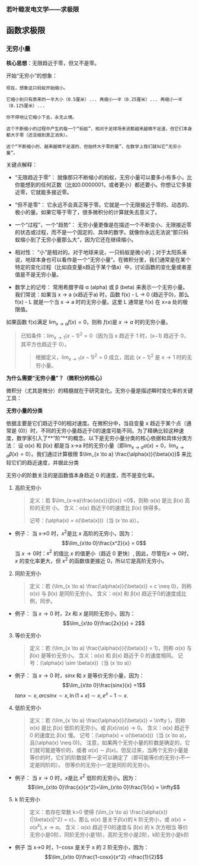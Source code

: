 ### 若叶睦发电文学——求极限

## 函数求极限
### 无穷小量
**核心思想**：无限趋近于零，但又不是零。

开始“无穷小”的想象：

    现在，想象这只蚂蚁开始缩小。

    它缩小到只有原来的一半大小（0.5厘米）... 再缩小一半（0.25厘米）... 再缩小一半（0.125厘米）...

    你不停地让它缩小下去，永无止境。

    这个不断缩小的过程中产生的每一个“蚂蚁”，相对于足球场来说都越来越微不足道，但它们本身都大于零（还没缩到真正消失）。

    这个“不断缩小的、越来越微不足道的、但始终大于零的量”，在数学上我们就叫它“无穷小量”。

关键点解释：

- “无限趋近于零”： 就像那只不断缩小的蚂蚁，无穷小量可以要多小有多小，比你能想到的任何正数（比如0.0000001，或者更小）都还要小。你想让它多接近零，它就能多接近零。

- “但不是零”： 它永远不会真正等于零。它就是一个无限接近于零的、动态的、极小的量。如果它等于零了，很多微积分的计算就失去意义了。

-  一个“过程”，一个“趋势”： 无穷小量更像是在描述一个不断变小、无限接近零的状态或过程，而不是一个固定的、具体的数字。就像你永远无法说“那只蚂蚁缩小到了无穷小量那么大”，因为它还在继续缩小。

- 相对性： “小”是相对的。对于地球来说，一只蚂蚁是微小的；对于太阳系来说，地球本身也可以看作是一个“无穷小量”。在微积分里，我们通常是在某个特定的变化过程（比如自变量x趋近于某个值a）中，讨论函数的变化量或者差值是不是无穷小量。

- 数学上的记号： 常用希腊字母 α (alpha) 或 β (beta) 来表示一个无穷小量。我们常说：如果当 x -> a (x趋近于a) 时，函数 f(x) - L -> 0 (趋近于0)，那么 f(x) - L 就是一个当 x -> a 时的无穷小量。这里 L 通常是 f(x) 在 x=a 处的极限值。

如果函数 f(x)满足 $\lim_{⁡x→a} f(x)=0$，则称 $f(x)$是 $x\to a$ 时的无穷小量。

> 已知条件：$lim_{⁡x→1}(x−1)^2=0$（因为当 x 趋近于 1 时，(x−1) 趋近于 0，其平方也趋近于 0）。
>>根据定义，$\lim_{⁡x→1}(x−1)^2=0$ 成立，因此 $(x−1)^2$ 是 $x→1$ 时的无穷小量。


**为什么需要“无穷小量”？（微积分的核心）**

微积分（尤其是微分）的精髓就在于研究变化。无穷小量是描述瞬时变化率的关键工具：

**无穷小量的分类**

依据主要是它们趋近于0的相对速度。在微积分中，当自变量 x 趋近于某个点（通常是 (0)）时，不同的无穷小量趋近于0的速度可能不同。为了精确比较这种速度，数学家引入了**“阶”**的概念。以下是无穷小量分类的核心依据和具体分类方法：
设 α(x) 和 β(x) 都是当 x→a 时的无穷小量（即$\lim_{x \to a} α(x)=0，\lim_{x \to a} \beta(x) = 0$）。我们通过计算极限 $\lim_{x \to a} \frac{\alpha(x)}{\beta(x)}$ 来比较它们的趋近速度，并据此分类

无穷小的阶数关注的是函数值本身趋近 0 的速度，而不是变化率。
1. 高阶无穷小
    > 定义：若 $\lim_{x→a}\frac{α(x)}{β(x)} =0$，则称 α(x) 是比 β(x) 高阶的无穷  小。
    > 含义：α(x) 趋近于0的速度比 β(x) 快得多。
    > 
    > 记号：\(\alpha(x) = o(\beta(x))\)（当 \(x \to a\)）。
     
- 例子：
当 x→0 时，$x^2$是比 $x$ 高阶的无穷小，因为：$$\lim_{x\to 0}\frac{x^2}{x} = 0$$
当 $x→0$时：$x^2$ 的值比 $x$ 的值更小（趋近 0 更快）, 因此，尽管在$x\to 0$时， $x$ 的变化率更大，但 $x^2$ 的函数值更接近 0，所以它是高阶无穷小。


2. 同阶无穷小
    > 定义：若 \(\lim_{x \to a} \frac{\alpha(x)}{\beta(x)} = c \neq 0\)，则称 α(x) 与 β(x) 是同阶无穷小。
    > 含义：α(x) 和 β(x) 趋近于0的速度成比例，同步。
- 例子：
当 $x→0$ 时，$2x$ 和 $x$ 是同阶无穷小，因为：$$\lim_{x\to 0}\frac{2x}{x} = 2$$

3. 等价无穷小
    > 定义：若 \(\lim_{x \to a} \frac{\alpha(x)}{\beta(x)} = 1\)，则称 α(x) 与 β(x) 是等价无穷小。
    > 含义：α(x) 和 β(x) 趋近于 0 的速度相同。
    > 记号：\(\alpha(x) \sim \beta(x)\)（当 \(x \to a\)）
- 例子：
当 $x→0$ 时，$sinx$ 和 $x$ 是等价无穷小量，因为：$$\lim_{x\to 0}\frac{sinx}{x} =1$$
$tanx ∼x,arcsinx ∼x,\ln(1+x) ∼x,e^x−1∼x$.

4. 低阶无穷小
    > 定义：若 \(\lim_{x \to a} \frac{\alpha(x)}{\beta(x)} = \infty \)，则称 α(x) 是比 β(x) 低阶的无穷小。或 $\beta(x) / \alpha(x) \rightarrow 0$。
    > 含义：α(x) 趋近于 0 的速度比 β(x) 慢。
    > 记号：\(\alpha(x) = o(\beta(x))\)（当 \(x \to a\)，且\(\alpha(x) \neq 0\))。
    > 注意，如果两个无穷小量的阶数是确定的，它们就可能是等价的，或者 $\alpha(x)\sim β(x)$。但反过来，当两个无穷小量是等价的时，它们的阶数就不一定可以确定了（即可能等价的无穷小不一定是同阶的）。
    > 但等价的无穷小一定是同阶的无穷小。
- 例子：
当 $x→0$ 时，$x$是比 $x^2$ 低阶的无穷小。因为：$$\lim_{x\to 0}\frac{x}{x^2}=\lim_{x\to 0}\frac{1}{x} = \infty$$

5. k 阶无穷小
    > 定义：若存在常数 k>0 使得 \(\lim_{x \to a} \frac{\alpha(x)}{|\beta(x)|^2} = c\)，那么 α(x) 是关于$\beta(x)$的 k 阶无穷小，或 $α(x)= o(x^k),x\rightarrow a$。
    > 含义：α(x) 趋近于0的速度与 β(x) 的 k 次方相当
    等价无穷小是0阶，同阶无穷小是1阶，高阶无穷小是2阶，k阶无穷小是k阶

- 例子
  当 x→0 时，1−cosx 是关于 x 的 2 阶无穷小，因为：$$\lim_{x\to 0}\frac{1-cosx}{x^2} =\frac{1}{2}$$ 
  
